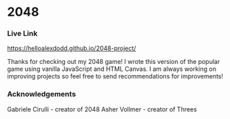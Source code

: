 # 2048

### Live Link

https://helloalexdodd.github.io/2048-project/

Thanks for checking out my 2048 game! I wrote this version of the popular game using vanilla JavaScript and HTML Canvas. I am always working on improving projects so feel free to send recommendations for improvements!

### Acknowledgements

Gabriele Cirulli - creator of 2048
Asher Vollmer - creator of Threes